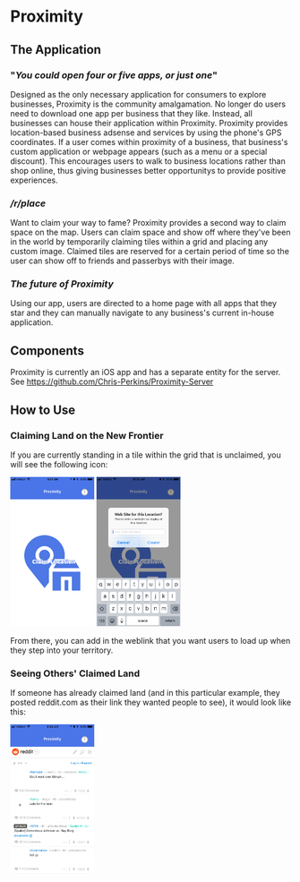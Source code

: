 # Proximity

## The Application
### "_You could open four or five apps, or just one_"

 Designed as the only necessary application for consumers to explore businesses, Proximity is the community amalgamation.  No longer do users need to download one app per business that they like.  Instead, all businesses can house their application within Proximity.    Proximity provides location-based business adsense and services by using the phone's GPS coordinates.  If a user comes within proximity of a business, that business's custom application or webpage appears (such as a menu or a special discount).  This encourages users to walk to business locations rather than shop online, thus giving businesses better opportunitys to provide positive experiences.  

### _/r/place_
 
 Want to claim your way to fame?  Proximity provides a second way to claim space on the map.  Users can claim space and show off where they've been in the world by temporarily claiming tiles within a grid and placing any custom image.  Claimed tiles are reserved for a certain period of time so the user can show off to friends and passerbys with their image.

### _The future of Proximity_
 Using our app, users are directed to a home page with all apps that they star and they can manually navigate to any business's current in-house application.

## Components
 Proximity is currently an iOS app and has a separate entity for the server.  See https://github.com/Chris-Perkins/Proximity-Server
 
 ## How to Use
 ### Claiming Land on the New Frontier
 
  If you are currently standing in a tile within the grid that is unclaimed, you will see the following icon:
  
<img src="https://github.com/Chris-Perkins/Proximity/blob/master/imgs/claimNewLocation.PNG?raw=true" width="150"> <img src="https://github.com/Chris-Perkins/Proximity/blob/master/imgs/enterURL.PNG?raw=true" width="150">

From there, you can add in the weblink that you want users to load up when they step into your territory.

 ### Seeing Others' Claimed Land
 
 If someone has already claimed land (and in this particular example, they posted reddit.com as their link they wanted people to see), it would look like this:
 
 <img src="https://github.com/Chris-Perkins/Proximity/blob/master/imgs/proximityOnReddit.PNG?raw=true" width="150">
 

